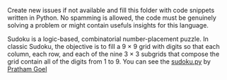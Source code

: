 Create new issues if not available and fill this folder with code snippets written in Python. No spamming is allowed, the code must be genuinely solving a problem or might contain usefuls insights for this language. 

Sudoku is a logic-based, combinatorial number-placement puzzle. In classic Sudoku, the objective is to fill a 9 × 9 grid with digits so that each column, each row, and each of the nine 3 × 3 subgrids that compose the grid contain all of the digits from 1 to 9. 
You can see the [sudoku.py](sudoku.py) by [Pratham Goel](https://github.com/Pratham16121)